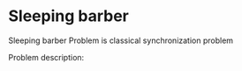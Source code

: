 #  Sleeping barber

  Sleeping barber Problem is classical synchronization problem

  Problem description: